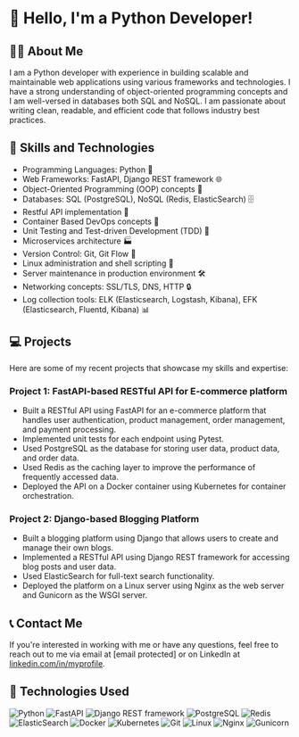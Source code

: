 # 👋 Hello, I'm a Python Developer!

## 🧑‍💼 About Me
I am a Python developer with experience in building scalable and maintainable web applications using various frameworks and technologies. I have a strong understanding of object-oriented programming concepts and I am well-versed in databases both SQL and NoSQL. I am passionate about writing clean, readable, and efficient code that follows industry best practices.

## 🚀 Skills and Technologies
- Programming Languages: Python 🐍
- Web Frameworks: FastAPI, Django REST framework 🌐
- Object-Oriented Programming (OOP) concepts 🧬
- Databases: SQL (PostgreSQL), NoSQL (Redis, ElasticSearch) 🗄️
- Restful API implementation 🚀
- Container Based DevOps concepts 🐳
- Unit Testing and Test-driven Development (TDD) 🧪
- Microservices architecture 🏭
- Version Control: Git, Git Flow 🌳
- Linux administration and shell scripting 🐧
- Server maintenance in production environment 🛠️
- Networking concepts: SSL/TLS, DNS, HTTP 🔒
- Log collection tools: ELK (Elasticsearch, Logstash, Kibana), EFK (Elasticsearch, Fluentd, Kibana) 📊

## 💻 Projects
Here are some of my recent projects that showcase my skills and expertise:

### Project 1: FastAPI-based RESTful API for E-commerce platform
- Built a RESTful API using FastAPI for an e-commerce platform that handles user authentication, product management, order management, and payment processing.
- Implemented unit tests for each endpoint using Pytest.
- Used PostgreSQL as the database for storing user data, product data, and order data.
- Used Redis as the caching layer to improve the performance of frequently accessed data.
- Deployed the API on a Docker container using Kubernetes for container orchestration.

### Project 2: Django-based Blogging Platform
- Built a blogging platform using Django that allows users to create and manage their own blogs.
- Implemented a RESTful API using Django REST framework for accessing blog posts and user data.
- Used ElasticSearch for full-text search functionality.
- Deployed the platform on a Linux server using Nginx as the web server and Gunicorn as the WSGI server.

## 📞 Contact Me
If you're interested in working with me or have any questions, feel free to reach out to me via email at [email protected] or on LinkedIn at [linkedin.com/in/myprofile](https://www.linkedin.com/in/myprofile).

## 🔧 Technologies Used
![Python](https://img.shields.io/badge/-Python-3776AB?style=flat-square&logo=python&logoColor=white)
![FastAPI](https://img.shields.io/badge/-FastAPI-009688?style=flat-square&logo=fastapi&logoColor=white)
![Django REST framework](https://img.shields.io/badge/-Django%20REST%20framework-092E20?style=flat-square&logo=django&logoColor=white)
![PostgreSQL](https://img.shields.io/badge/-PostgreSQL-336791?style=flat-square&logo=postgresql&logoColor=white)
![Redis](https://img.shields.io/badge/-Redis-DC382D?style=flat-square&logo=redis&logoColor=white)
![ElasticSearch](https://img.shields.io/badge/-ElasticSearch-005571?style=flat-square&logo=elasticsearch&logoColor=white)
![Docker](https://img.shields.io/badge/-Docker-2496ED?style=flat-square&logo=docker&logoColor=white)
![Kubernetes](https://img.shields.io/badge/-Kubernetes-326CE5?style=flat-square&logo=kubernetes&logoColor=white)
![Git](https://img.shields.io/badge/-Git-F05032?style=flat-square&logo=git&logoColor=white)
![Linux](https://img.shields.io/badge/-Linux-FCC624?style=flat-square&logo=linux&logoColor=black)
![Nginx](https://img.shields.io/badge/-Nginx-269539?style=flat-square&logo=nginx&logoColor=white)
![Gunicorn](https://img.shields.io/badge/-Gunicorn-374151?style=flat-square&logo=gunicorn&logoColor=white)
